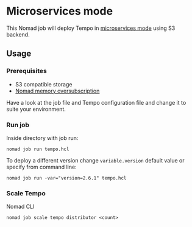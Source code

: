 # Microservices mode

This Nomad job will deploy Tempo in
[microservices mode](https://grafana.com/docs/tempo/latest/setup/deployment/#microservices-mode) using S3 backend.

## Usage

### Prerequisites
- S3 compatible storage
- [Nomad memory oversubscription](https://developer.hashicorp.com/nomad/tutorials/advanced-scheduling/memory-oversubscription)

Have a look at the job file and Tempo configuration file and change it to suite your environment.

### Run job

Inside directory with job run:

```shell
nomad job run tempo.hcl
```

To deploy a different version change `variable.version` default value or
specify from command line:

```shell
nomad job run -var="version=2.6.1" tempo.hcl
```

### Scale Tempo

Nomad CLI

```shell
nomad job scale tempo distributor <count>
```
